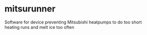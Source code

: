 # mitsurunner
Software for device preventing Mitsubishi heatpumps to do too short heating runs and melt ice too often
